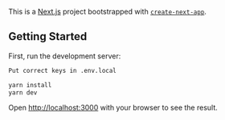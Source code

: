 This is a [Next.js](https://nextjs.org/) project bootstrapped with [`create-next-app`](https://github.com/vercel/next.js/tree/canary/packages/create-next-app).

## Getting Started

First, run the development server:

```bash
Put correct keys in .env.local
```

```bash
yarn install
yarn dev
```

Open [http://localhost:3000](http://localhost:3000) with your browser to see the result.